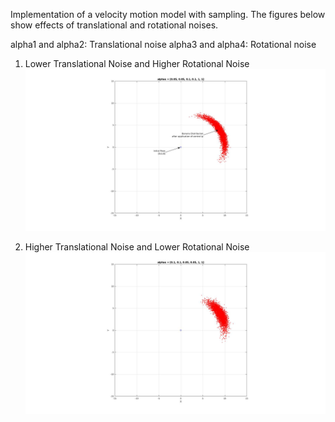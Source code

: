 Implementation of a velocity motion model with sampling. The figures below show effects of translational and rotational noises.

alpha1 and alpha2: Translational noise
alpha3 and alpha4: Rotational noise

1. Lower Translational Noise and Higher Rotational Noise
![Alt text](figures/plot1.jpg?raw=true "Lower Translational Noise and Higher Rotational Noise")

2. Higher Translational Noise and Lower Rotational Noise
![Alt text](figures/plot2.jpg?raw=true "Higher Translational Noise and Lower Rotational Noise")
